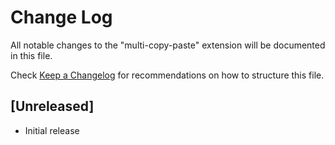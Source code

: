 # Change Log

All notable changes to the "multi-copy-paste" extension will be documented in this file.

Check [Keep a Changelog](http://keepachangelog.com/) for recommendations on how to structure this file.

## [Unreleased]

- Initial release